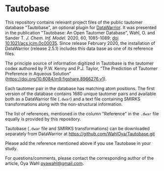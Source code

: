 # Tautobase

This repository contains relevant project files of the public tautomer
database "Tautobase", an optional plugin for
[DataWarrior](http://openmolecules.org/datawarrior/index.html).  It was
presented in the publication "Tautobase: An Open Tautomer Database",
Wahl, O. and Sander T. _J. Chem. Inf. Model._ 2020, 60, 1085-1089;
[doi 10.1021/acs.jcim.0c00035](https://doi.org/10.1021/acs.jcim.0c00035).
Since release February 2020, the installation of DataWarrior (release 2.5.1)
includes this data base as one of its reference files.

The principle source of information digitized in Tautobase is the
tautomer codex authored by P.W. Kenny and P.J. Taylor, “The Prediction of
Tautomer Preference in Aqueous Solution”
(<https://doi.org/10.6084/m9.figshare.8966276.v1>).

Each tautomer pair in the database has matching atom positions. The first
version of the database contains 1680 unique tautomer pairs and available
both as a DataWarrior file (`.dwar`) and a text file containing SMIRKS
transformations along with the non-structural information.

The list of references, mentioned in the column "Reference" in the `.dwar`
file equally is provided by this repository.

Tautobase (`.dwar` file and SMIRKS transformations) can be downloaded
separately from DataWarrior at
<https://github.com/WahlOya/Tautobase.git>

Please add the reference mentioned above if you use Tautobase in your
study.

For questions/comments, please contact the corresponding author of the
article, Oya Wahl <oyawahl@gmail.com>.
